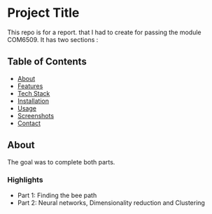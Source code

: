 # Project Title
This repo is for a report. that I had to create for passing the module COM6509. It has two sections : 

## Table of Contents
- [About](#about)
- [Features](#features)
- [Tech Stack](#tech-stack)
- [Installation](#installation)
- [Usage](#usage)
- [Screenshots](#screenshots)
- [Contact](#contact)

## About
The goal was to complete both parts.
### Highlights
- Part 1: Finding the bee path
- Part 2: Neural networks, Dimensionality reduction and Clustering
